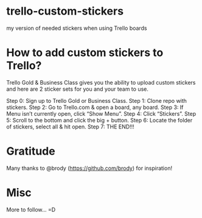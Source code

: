 # trello-custom-stickers
my version of needed stickers when using Trello boards

# How to add custom stickers to Trello?
Trello Gold & Business Class gives you the ability to upload custom stickers and here are 2 sticker sets for you and your team to use.

Step 0: Sign up to Trello Gold or Business Class.
Step 1: Clone repo with stickers.
Step 2: Go to Trello.com & open a board, any board.
Step 3: If Menu isn’t currently open, click “Show Menu”.
Step 4: Click “Stickers”.
Step 5: Scroll to the bottom and click the big + button.
Step 6: Locate the folder of stickers, select all & hit open.
Step 7: THE END!!!

# Gratitude
Many thanks to @brody (https://github.com/brody) for inspiration!

# Misc
More to follow... =D
